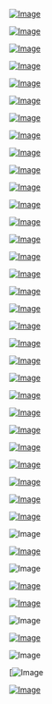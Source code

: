 
[![Image](globe/Screenshot_2020-08-05_14-40-40.png)](https://www.youtube.com/watch?v=QSMXjp8hc_I)

[![Image](globe/Screenshot_2020-08-05_05-42-41.png)](https://www.youtube.com/watch?v=9sPHaPhBhzU)

[![Image](globe/Screenshot_2020-08-04_22-40-05.png)](https://www.youtube.com/watch?v=VaH554I36gY)

[![Image](globe/Screenshot_2020-08-04_21-59-16.png)](https://www.youtube.com/watch?v=hUsA0Bs5z0I)

[![Image](globe/Screenshot_2020-08-04_20-59-40.png)](https://www.youtube.com/watch?v=fjIDLIJZom4)

[![Image](globe/Screenshot_2020-08-04_12-23-33.png)](https://www.theguardian.com/world/2020/aug/04/missing-sailors-stranded-on-pacific-island-saved-by-giant-sos-in-the-sand)

[![Image](globe/Screenshot_2020-08-03_04-43-53.png)](https://www.youtube.com/watch?v=-gP_Q2myNWo)

[![Image](globe/Screenshot_2020-08-01_19-09-43.png)](https://www.youtube.com/watch?v=o6EayWHL-ag)

[![Image](globe/Screenshot_2020-08-03_20-59-52.png)](https://www.youtube.com/watch?v=uVAfQeB_HBk)

[![Image](guardian/Screenshot_2020-07-20_10-31-11.png)](https://www.youtube.com/watch?v=bPEknYYYotw)

[![Image](guardian/Screenshot_2020-07-17_12-24-07.png)](https://www.youtube.com/watch?v=p-zJzffx3FM)

[![Image](guardian/Screenshot_2020-07-15_05-59-16.png)](https://www.youtube.com/watch?v=8cW8kAFbnik)

[![Image](guardian/Screenshot_2020-07-15_21-11-02.png)](https://www.youtube.com/watch?v=xQP48l5fqaA)

[![Image](guardian/Screenshot_2020-07-14_04-40-56.png)](https://www.youtube.com/watch?v=MM2wihm5lDo)

[![Image](guardian/Screenshot_2020-07-13_11-16-07.png)](https://www.youtube.com/watch?v=FLaR_MrVNPM)

[![Image](guardian/Screenshot_2020-07-08_10-47-29.png)](https://www.youtube.com/watch?v=a6PeQ3Vj73gg)

[![Image](guardian/Screenshot_2020-07-07_14-05-19.png)](https://www.nytimes.com/2020/07/07/health/novavax-coronavirus-vaccine-warp-speed.html)

[![Image](guardian/Screenshot_2020-07-06_14-08-52.png)](https://arcturusrx.com/)

[![Image](guardian/Screenshot_2020-07-04_03-30-42.png)](https://www.youtube.com/watch?v=h2JF66qwF2E)

[![Image](guardian/Screenshot_2020-07-01_13-29-23.png)](https://www.youtube.com/watch?v=67ScaLWNf4o)

[![Image](guardian/Screenshot_2020-06-30_15-53-53.png)](https://www.online-xxx-show.com/)

[![Image](guardian/Screenshot_2020-06-28_14-56-27.png)](https://www.youtube.com/watch?v=iEEM0HkEkp8)

[![Image](guardian/Screenshot_2020-06-27_17-43-22.png)](https://www.youtube.com/watch?v=juQPE-v28es)

[![Image](hive/Screenshot_2020-06-21_12-49-54.png)](https://www.youtube.com/watch?v=-gP_Q2myNWo)

[![Image](hive/Screenshot_2020-06-13_11-27-33.png)](https://www.youtube.com/watch?v=O3NQDXQaVtQ)

[![Image](hive/Screenshot_2020-06-06_18-30-55.png)](https://www.youtube.com/watch?v=-371LmCinrY)

[![Image](aton/Screenshot_2020-05-21_18-18-41.png)](https://human.biodigital.com)

[![Image](hive/oath.png)](https://www.theguardian.com/science/2019/aug/16/mathematicians-need-doctor-style-hippocratic-oath-says-academic-hannah-fry)

[![Image](hive/purdue.png)](https://www.theguardian.com/us-news/2018/jan/27/universities-sackler-family-purdue-pharma-oxycontin-opioids)

[![Image](almanac/Global_Seed_Vault.jpg)](https://www.seedvault.no/)

![Image](brexit.png)

[![Image](wiccanyear.png)](https://www.youtube.com/watch?v=u-ghhn_IqeU)

![Image](hearthemoment.png)

[![Image](myth-of-the-jewish-genome.png)](https://www.merriam-webster.com/dictionary/chromatic)

[![Image](mediasource.png)](https://www.youtube.com/watch?v=pneoCZSiofI)

![Image](ISS.png)

[![Image](完璧.png)](https://www.ibm.com/developerworks/jp/aix/library/au-errnovariable/index.html)

![Image](voyager.png)

[![[Image](stone-sky.png)](https://www.youtube.com/watch?v=NX0iaeMzHyI)

[![Image](aton/Screenshot_2020-05-21_00-18-41.png)](https://www.youtube.com/watch?v=EQ-CGYWQRyM)




